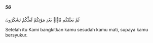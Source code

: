 ##### 56

<span class="ayah">ثُمَّ بَعَثْنَٰكُم مِّنۢ بَعْدِ مَوْتِكُمْ لَعَلَّكُمْ تَشْكُرُونَ</span>

<span class="ayah_translation">Setelah itu Kami bangkitkan kamu sesudah kamu mati, supaya kamu bersyukur.</span>
